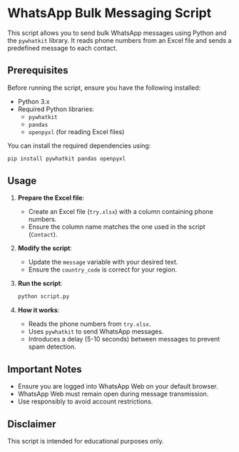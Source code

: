 # WhatsApp Bulk Messaging Script

This script allows you to send bulk WhatsApp messages using Python and the `pywhatkit` library. It reads phone numbers from an Excel file and sends a predefined message to each contact.

## Prerequisites

Before running the script, ensure you have the following installed:

- Python 3.x
- Required Python libraries:
  - `pywhatkit`
  - `pandas`
  - `openpyxl` (for reading Excel files)

You can install the required dependencies using:

```bash
pip install pywhatkit pandas openpyxl
```

## Usage

1. **Prepare the Excel file**:
   - Create an Excel file (`try.xlsx`) with a column containing phone numbers.
   - Ensure the column name matches the one used in the script (`Contact`).

2. **Modify the script**:
   - Update the `message` variable with your desired text.
   - Ensure the `country_code` is correct for your region.

3. **Run the script**:

   ```bash
   python script.py
   ```

4. **How it works**:
   - Reads the phone numbers from `try.xlsx`.
   - Uses `pywhatkit` to send WhatsApp messages.
   - Introduces a delay (5-10 seconds) between messages to prevent spam detection.

## Important Notes

- Ensure you are logged into WhatsApp Web on your default browser.
- WhatsApp Web must remain open during message transmission.
- Use responsibly to avoid account restrictions.

## Disclaimer

This script is intended for educational purposes only. 

